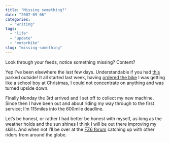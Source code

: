 ```yaml
---
title: "Missing something?"
date: "2007-09-06"
categories:
  - "writing"
tags:
  - "life"
  - "update"
  - "motorbike"
slug: "missing-something"
---
```


Look through your feeds, notice something missing?
Content?

Yep I’ve been elsewhere the last few days. Understandable if you had [this][1] parked outside!
It all started last week, having [ordered the bike][2] I was getting like a school boy at Christmas, I could not concentrate on anything and was turned upside down.

Finally Monday the 3rd arrived and I set off to collect my new machine. Since then I have been out and about riding my way through to the first service; I’m 115miles into the 600mile deadline.

Let’s be honest, or rather I had better be honest with myself, as long as the weather holds and the sun shines I think I will be out there improving my skills. And when not I’ll be over at the [FZ6 forum][3] catching up with other riders from around the globe.

[1]: https://farm2.static.flickr.com/1028/1332849402_bf7e2d0c03.jpg
[2]: https://adamchamberlin.info/2007/08/the-test-ride/
[3]: https://www.fz6-forum.com/

